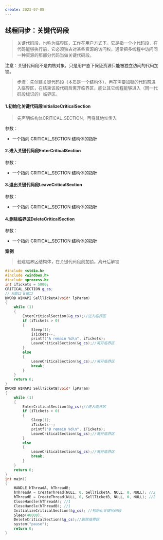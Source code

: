 ```yaml
---
create: 2023-07-08
---
```

## 线程同步：关键代码段

> 关键代码段，也称为临界区，工作在用户方式下。它是指一个小代码段，在代码能够执行前，它必须独占对某些资源的访问权。通常把多线程中访问同一种资源的那部分代码当做关键代码段。

注意：关键代码段不是内核对象，只是用户态下保证资源只能被独立访问的代码加锁。

> 步骤：先创建关键代码段（本质是一个结构体），再在需要加锁的代码前进入临界区，在结束该段代码后离开临界区，能让其它线程能够进入（同一代码段标识的）临界区。

#### 1.初始化关键代码段InitializeCriticalSection

> 先声明结构体CRITICAL_SECTION，再将其地址传入

参数：

* 一个指向 CRITICAL_SECTION 结构体的指针

#### 2.进入关键代码段EnterCriticalSection

参数：

* 一个指向 CRITICAL_SECTION 结构体的指针

#### 3.退出关键代码段LeaveCriticalSection

参数：

* 一个指向 CRITICAL_SECTION 结构体的指针

#### 4.删除临界区DeleteCriticalSection

参数：

* 一个指向 CRITICAL_SECTION 结构体的指针



**案例**

> 创建临界区结构体，在关键代码段前加锁，离开后解锁

```C++
#include <stdio.h>
#include <windows.h>
#include <process.h>
int iTickets = 5000;
CRITICAL_SECTION g_cs;
// A窗口 B窗口
DWORD WINAPI SellTicketA(void* lpParam)
{
	while (1)
	{
		EnterCriticalSection(&g_cs);//进入临界区
		if (iTickets > 0)
		{
			Sleep(1);
			iTickets--;
			printf("A remain %d\n", iTickets);
			LeaveCriticalSection(&g_cs);//离开临界区
		}
		else
		{
			LeaveCriticalSection(&g_cs);//离开临界区
			break;
		}
	}
	return 0;
}
DWORD WINAPI SellTicketB(void* lpParam)
{
	while (1)
	{
		EnterCriticalSection(&g_cs);//进入临界区
		if (iTickets > 0)
		{
			Sleep(1);
			iTickets--;
			printf("B remain %d\n", iTickets);
			LeaveCriticalSection(&g_cs);//离开临界区
		}
		else
		{
			LeaveCriticalSection(&g_cs);//离开临界区
			break;
		}
	}
	return 0;
}
int main()
{
	HANDLE hThreadA, hThreadB;
	hThreadA = CreateThread(NULL, 0, SellTicketA, NULL, 0, NULL); //2
	hThreadB = CreateThread(NULL, 0, SellTicketB, NULL, 0, NULL); //2
	CloseHandle(hThreadA); //1
	CloseHandle(hThreadB); //1
	InitializeCriticalSection(&g_cs); //初始化关键代码段
	Sleep(40000);
	DeleteCriticalSection(&g_cs);//删除临界区
	system("pause");
	return 0;
}
```

